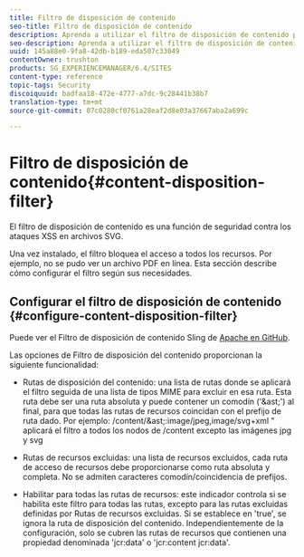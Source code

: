 ```yaml
---
title: Filtro de disposición de contenido
seo-title: Filtro de disposición de contenido
description: Aprenda a utilizar el filtro de disposición de contenido para evitar ataques XSS.
seo-description: Aprenda a utilizar el filtro de disposición de contenido para evitar ataques XSS.
uuid: 145a88e0-9fa8-42db-b189-eda507c33049
contentOwner: trushton
products: SG_EXPERIENCEMANAGER/6.4/SITES
content-type: reference
topic-tags: Security
discoiquuid: badfaa18-472e-4777-a7dc-9c28441b38b7
translation-type: tm+mt
source-git-commit: 07c0280cf0761a28eaf2d8e03a37667aba2a699c

---
```



# Filtro de disposición de contenido{#content-disposition-filter}

El filtro de disposición de contenido es una función de seguridad contra los ataques XSS en archivos SVG.

Una vez instalado, el filtro bloquea el acceso a todos los recursos. Por ejemplo, no se pudo ver un archivo PDF en línea. Esta sección describe cómo configurar el filtro según sus necesidades.

## Configurar el filtro de disposición de contenido {#configure-content-disposition-filter}

Puede ver el Filtro de disposición de contenido Sling de [Apache en GitHub](https://github.com/apache/sling-org-apache-sling-security/blob/master/src/main/java/org/apache/sling/security/impl/ContentDispositionFilterConfiguration.java).

Las opciones de Filtro de disposición del contenido proporcionan la siguiente funcionalidad:

* Rutas de disposición del contenido: una lista de rutas donde se aplicará el filtro seguida de una lista de tipos MIME para excluir en esa ruta. Esta ruta debe ser una ruta absoluta y puede contener un comodín (&#39;&amp;ast;&#39;) al final, para que todas las rutas de recursos coincidan con el prefijo de ruta dado. Por ejemplo: /content/&amp;ast;:image/jpeg,image/svg+xml &quot; aplicará el filtro a todos los nodos de /content excepto las imágenes jpg y svg

* Rutas de recursos excluidas: una lista de recursos excluidos, cada ruta de acceso de recursos debe proporcionarse como ruta absoluta y completa. No se admiten caracteres comodín/coincidencia de prefijos.

* Habilitar para todas las rutas de recursos: este indicador controla si se habilita este filtro para todas las rutas, excepto para las rutas excluidas definidas por Rutas de recursos excluidas. Si se establece en &#39;true&#39;, se ignora la ruta de disposición del contenido. Independientemente de la configuración, solo se cubren las rutas de recursos que contienen una propiedad denominada &#39;jcr:data&#39; o &#39;jcr:content jcr:data&#39;.

